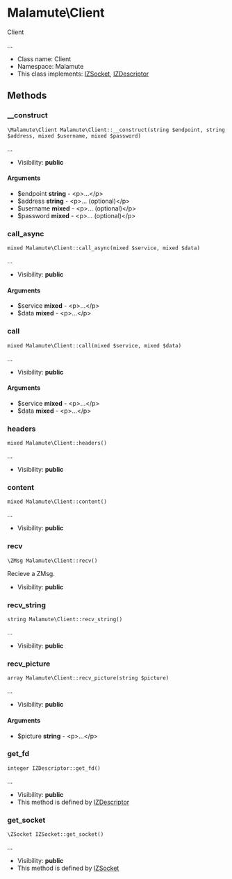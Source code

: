 Malamute\Client
===============

Client

...


* Class name: Client
* Namespace: Malamute
* This class implements: [IZSocket](IZSocket.md), [IZDescriptor](IZDescriptor.md)






Methods
-------


### __construct

    \Malamute\Client Malamute\Client::__construct(string $endpoint, string $address, mixed $username, mixed $password)



...

* Visibility: **public**


#### Arguments
* $endpoint **string** - &lt;p&gt;...&lt;/p&gt;
* $address **string** - &lt;p&gt;... (optional)&lt;/p&gt;
* $username **mixed** - &lt;p&gt;... (optional)&lt;/p&gt;
* $password **mixed** - &lt;p&gt;... (optional)&lt;/p&gt;



### call_async

    mixed Malamute\Client::call_async(mixed $service, mixed $data)



...

* Visibility: **public**


#### Arguments
* $service **mixed** - &lt;p&gt;...&lt;/p&gt;
* $data **mixed** - &lt;p&gt;...&lt;/p&gt;



### call

    mixed Malamute\Client::call(mixed $service, mixed $data)



...

* Visibility: **public**


#### Arguments
* $service **mixed** - &lt;p&gt;...&lt;/p&gt;
* $data **mixed** - &lt;p&gt;...&lt;/p&gt;



### headers

    mixed Malamute\Client::headers()



...

* Visibility: **public**




### content

    mixed Malamute\Client::content()



...

* Visibility: **public**




### recv

    \ZMsg Malamute\Client::recv()

Recieve a ZMsg.



* Visibility: **public**




### recv_string

    string Malamute\Client::recv_string()



...

* Visibility: **public**




### recv_picture

    array Malamute\Client::recv_picture(string $picture)



...

* Visibility: **public**


#### Arguments
* $picture **string** - &lt;p&gt;...&lt;/p&gt;



### get_fd

    integer IZDescriptor::get_fd()



...

* Visibility: **public**
* This method is defined by [IZDescriptor](IZDescriptor.md)




### get_socket

    \ZSocket IZSocket::get_socket()



...

* Visibility: **public**
* This method is defined by [IZSocket](IZSocket.md)



